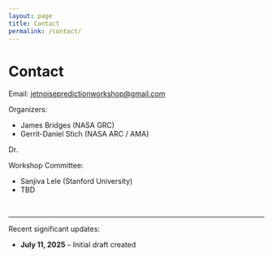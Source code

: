 ```yaml
---
layout: page
title: Contact
permalink: /contact/
---
```


# Contact

Email: [jetnoisepredictionworkshop@gmail.com](mailto:jetnoisepredictionworkshop@gmail.com)

Organizers:
- James Bridges (NASA GRC)
- Gerrit-Daniel Stich (NASA ARC / AMA)

Dr. 

Workshop Committee:
- Sanjiva Lele (Stanford University)
- TBD

<br>

---
Recent significant updates:

- **July 11, 2025** – Initial draft created

